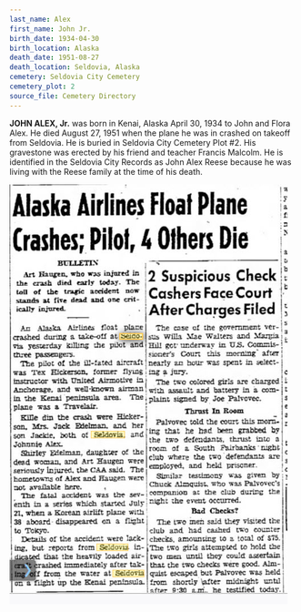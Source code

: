 ```yaml
---
last_name: Alex
first_name: John Jr.
birth_date: 1934-04-30
birth_location: Alaska
death_date: 1951-08-27
death_location: Seldovia, Alaska
cemetery: Seldovia City Cemetery
cemetery_plot: 2
source_file: Cemetery Directory
---
```


**JOHN ALEX, Jr.** was born in Kenai, Alaska April 30, 1934 to John and
Flora Alex. He died August 27, 1951 when the plane he was in crashed on
takeoff from Seldovia. He is buried in Seldovia City Cemetery Plot \#2.
His gravestone was erected by his friend and teacher Francis Malcolm. He is
identified in the Seldovia City Records as John Alex Reese because he
was living with the Reese family at the time of his death.



![](../assets/images/Edelman/media/image1.jpeg)

